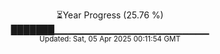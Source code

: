 <p align="center">
⏳Year Progress (25.76 %)<br>
███████▁▁▁▁▁▁▁▁▁▁▁▁▁▁▁▁▁▁▁▁▁▁▁ <br>
<sub>Updated: Sat, 05 Apr 2025 00:11:54 GMT</sub>
</p>

